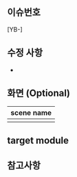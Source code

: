 
## 이슈번호
[YB-]

## 수정 사항
- 

## 화면 (Optional)
| scene name |
| --- |
|  |

## target module

## 참고사항
